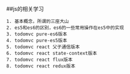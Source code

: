 ##js的相关学习

    1. 基本概念，所谓的三座大山
    2. es5和es6的区别，es6的一些常用操作在es5中的实现
    3. todomvc pure-es6版本
    4. todomvc pure-es5版本
    5. todomvc react 父子通信版本
    6. todomvc react state-context版本
    7. todomvc react flux版本
    8. todomvc react redux版本